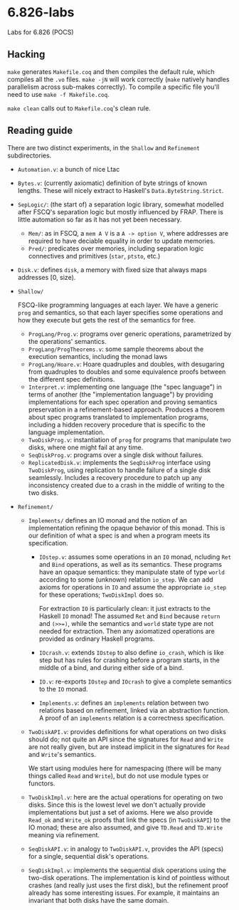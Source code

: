 # 6.826-labs
Labs for 6.826 (POCS)

## Hacking

`make` generates `Makefile.coq` and then compiles the default rule, which
compiles all the `.vo` files. `make -jN` will work correctly (`make` natively
handles parallelism across sub-makes correctly). To compile a specific file
you'll need to use `make -f Makefile.coq`.

`make clean` calls out to `Makefile.coq`'s clean rule.

## Reading guide

There are two distinct experiments, in the `Shallow` and `Refinement`
subdirectories.

* `Automation.v`: a bunch of nice Ltac
* `Bytes.v`: (currently axiomatic) definition of byte strings of known lengths.
  These will nicely extract to Haskell's `Data.ByteString.Strict`.
* `SepLogic/`: (the start of) a separation logic library, somewhat modelled
  after FSCQ's separation logic but mostly influenced by FRAP. There is little
  automation so far as it has not yet been necessary.
  * `Mem/`: as in FSCQ, a `mem A V` is a `A -> option V`, where addresses are
    required to have deciable equality in order to update memories.
  * `Pred/`: predicates over memories, including separation logic connectives
    and primitives (`star`, `ptsto`, etc.)
* `Disk.v`: defines `disk`, a memory with fixed size that always maps addresses
  [0, size).
* `Shallow/`

  FSCQ-like programming languages at each layer. We have a generic `prog` and
  semantics, so that each layer specifies some operations and how they execute
  but gets the rest of the semantics for free.

  - `ProgLang/Prog.v`: programs over generic operations, parametrized by the operations'
    semantics.
  - `ProgLang/ProgTheorems.v`: some sample theorems about the execution semantics,
    including the monad laws
  - `ProgLang/Hoare.v`: Hoare quadruples and doubles, with desugaring
    from quadruples to doubles and some equivalence proofs between the different
    spec definitions.
  - `Interpret.v`: implementing one language (the "spec language") in terms of
    another (the "implementation language") by providing implementations for
    each spec operation and proving semantics preservation in a refinement-based
    approach. Produces a theorem about spec programs translated to
    implementation programs, including a hidden recovery procedure that is
    specific to the language implementation.
  - `TwoDiskProg.v`: instantiation of `prog` for programs that manipulate two
    disks, where one might fail at any time.
  - `SeqDiskProg.v`: programs over a single disk without failures.
  - `ReplicatedDisk.v`: implements the `SeqDiskProg` interface using
    `TwoDiskProg`, using replication to handle failure of a single disk
    seamlessly. Includes a recovery procedure to patch up any inconsistency
    created due to a crash in the middle of writing to the two disks.

* `Refinement/`
  * `Implements/` defines an IO monad and the notion of an implementation
    refining the opaque behavior of this monad. This is our definition of what a spec is and when a program meets its specification.
    - `IOstep.v`: assumes some operations in an `IO` monad, ncluding `Ret` and
      `Bind` operations, as well as its semantics. These programs have an opaque
      semantics: they manipulate state of type `world` according to some (unknown)
      relation `io_step`. We can add axioms for operations in `IO` and assume
      the appropriate `io_step` for these operations; `TwoDiskImpl` does so.

      For extraction `IO` is particularly clean: it just extracts to the Haskell
      `IO` monad! The assumed `Ret` and `Bind` because `return` and `(>>=)`, while
      the semantics and `world` state type are not needed for extraction. Then any
      axiomatized operations are provided as ordinary Haskell programs.
    - `IOcrash.v`: extends `IOstep` to also define `io_crash`, which is like step
      but has rules for crashing before a program starts, in the middle of a bind,
      and during either side of a bind.
    - `IO.v`: re-exports `IOstep` and `IOcrash` to give a complete semantics to
      the `IO` monad.
    - `Implements.v`: defines an `implements` relation between two relations based
      on refinement, linked via an abstraction function. A proof of an
      `implements` relation is a correctness specification.
  - `TwoDiskAPI.v`: provides definitions for what operations on two disks should
    do; not quite an API since the signatures for `Read` and `Write` are not
    really given, but are instead implicit in the signatures for `Read` and
    `Write`'s semantics.

    We start using modules here for namespacing (there will be many things
    called `Read` and `Write`), but do not use module types or functors.
  - `TwoDiskImpl.v`: here are the actual operations for operating on two disks.
    Since this is the lowest level we don't actually provide implementations but
    just a set of axioms. Here we also provide `Read_ok` and `Write_ok` proofs
    that link the specs (in `TwoDiskAPI`) to the IO monad; these are also
    assumed, and give `TD.Read` and `TD.Write` meaning via refinement.
  - `SeqDiskAPI.v`: in analogy to `TwoDiskAPI.v`, provides the API (specs) for a
    single, sequential disk's operations.
  - `SeqDiskImpl.v`: implements the sequential disk operations using the
    two-disk operations. The implementation is kind of pointless without crashes
    (and really just uses the first disk), but the refinement proof already has
    some interesting issues. For example, it maintains an invariant that both
    disks have the same domain.
